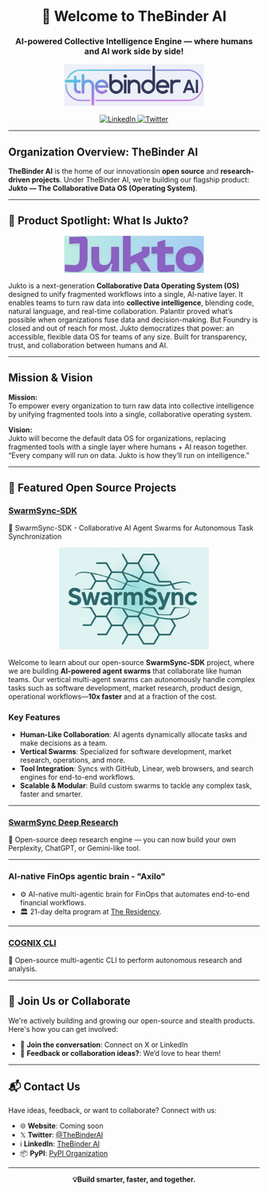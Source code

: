 <h1 align="center">🤖 Welcome to TheBinder AI</h1>
<h3 align="center">AI-powered Collective Intelligence Engine — where humans and AI work side by side!</h3>

<p align="center">
  <img src="name.jpeg" alt="TheBinder AI Logo" width="280" />
</p>

<p align="center">
  <a href="https://www.linkedin.com/company/thebinder/">
    <img src="https://img.shields.io/badge/LinkedIn-thebinder-5B5BD6?logo=linkedin&logoColor=white" alt="LinkedIn" />
  </a>
  <a href="https://x.com/TheBinderAI">
    <img src="https://img.shields.io/twitter/follow/TheBinderAI?style=social" alt="Twitter" />
  </a>
</p>

---

##  Organization Overview: TheBinder AI

**TheBinder AI** is the home of our innovationsin **open source** and **research-driven projects**. Under TheBinder AI, we’re building our flagship product: **Jukto — The Collaborative Data OS (Operating System)**.

---

## 🚀 Product Spotlight: What Is Jukto?

<p align="center">
  <img src="favicon.png" alt="Jukto Logo" width="280" />
</p>

Jukto is a next-generation **Collaborative Data Operating System (OS)** designed to unify fragmented workflows into a single, AI-native layer. It enables teams to turn raw data into **collective intelligence**, blending code, natural language, and real-time collaboration. Palantir proved what’s possible when organizations fuse data and decision-making. But Foundry is closed and out of reach for most. Jukto democratizes that power: an accessible, flexible data OS for teams of any size. Built for transparency, trust, and collaboration between humans and AI.

---

## Mission & Vision

**Mission:**  
To empower every organization to turn raw data into collective intelligence by unifying fragmented tools into a single, collaborative operating system.

**Vision:**  
Jukto will become the default data OS for organizations, replacing fragmented tools with a single layer where humans + AI reason together. “Every company will run on data. Jukto is how they’ll run on intelligence.”

---

## 🧠 Featured Open Source Projects


### [SwarmSync-SDK](https://github.com/TheBinder-AI/SwarmSync-SDK)  

🧠 SwarmSync-SDK - Collaborative AI Agent Swarms for Autonomous Task Synchronization

<p align="center">
  <img src="swarmsync.png" alt="SwarmSync Logo" width="300"/>
</p>


Welcome to learn about our open-source **SwarmSync-SDK** project, where we are building **AI-powered agent swarms** that collaborate like human teams. Our vertical multi-agent swarms can autonomously handle complex tasks such as software development, market research, product design, operational workflows—**10x faster** and at a fraction of the cost.

### Key Features
- **Human-Like Collaboration**: AI agents dynamically allocate tasks and make decisions as a team.
- **Vertical Swarms**: Specialized for software development, market research, operations, and more.
- **Tool Integration**: Syncs with GitHub, Linear, web browsers, and search engines for end-to-end workflows.
- **Scalable & Modular**: Build custom swarms to tackle any complex task, faster and smarter.

---
### [SwarmSync Deep Research](https://github.com/TheBinder-AI/SwarmSync-Deep-Research)

📡 Open-source deep research engine — you can now build your own Perplexity, ChatGPT, or Gemini-like tool.

---
### AI-native **FinOps agentic brain - "Axilo"**

- ⚙️ AI-native multi-agentic brain for FinOps that automates end-to-end financial workflows.
- 🏛 21-day delta program at [The Residency](https://www.livetheresidency.com/).

---

### [COGNIX CLI](https://github.com/TheBinder-AI/cognix-cli)

🧬 Open-source multi-agentic CLI to perform autonomous research and analysis.

---

## 🤝 Join Us or Collaborate

We're actively building and growing our open-source and stealth products. Here's how you can get involved:

- 💬 **Join the conversation**: Connect on X or LinkedIn  
- 🧠 **Feedback or collaboration ideas?**: We’d love to hear them!  
  
---

## 📬 Contact Us

Have ideas, feedback, or want to collaborate? Connect with us:  

- 🌐 **Website**: Coming soon  
- 𝕏  **Twitter**: [@TheBinderAI](https://x.com/TheBinderAI)  
- ℹ️ **LinkedIn**: [TheBinder AI](https://www.linkedin.com/company/thebinder/)  
- 📦 **PyPI**: [PyPI Organization](https://pypi.org/org/thebinder_ai/)

---

<p align="center">
  <strong>💡Build smarter, faster, and together.</strong>
</p>
